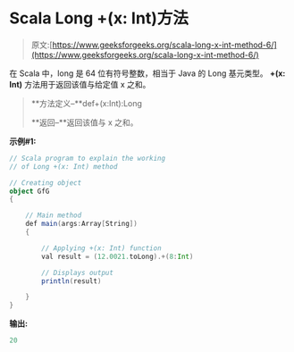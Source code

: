 # Scala Long +(x: Int)方法

> 原文:[https://www.geeksforgeeks.org/scala-long-x-int-method-6/](https://www.geeksforgeeks.org/scala-long-x-int-method-6/)

在 Scala 中，long 是 64 位有符号整数，相当于 Java 的 Long 基元类型。 **+(x: Int)** 方法用于返回该值与给定值 x 之和。

> **方法定义–**def+(x:Int):Long
> 
> **返回–**返回该值与 x 之和。

**示例#1:**

```scala
// Scala program to explain the working 
// of Long +(x: Int) method

// Creating object
object GfG
{ 

    // Main method
    def main(args:Array[String])
    {

        // Applying +(x: Int) function
        val result = (12.0021.toLong).+(8:Int)

        // Displays output
        println(result)

    }
} 
```

**输出:**

```scala
20

```
